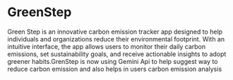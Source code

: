 # GreenStep
Green Step is an innovative carbon emission tracker app designed to help individuals and organizations reduce their environmental footprint. With an intuitive interface, the app allows users to monitor their daily carbon emissions, set sustainability goals, and receive actionable insights to adopt greener habits.GrenStep is now using Gemini Api to help suggest way to reduce carbon emission and also helps in users carbon emission analysis
